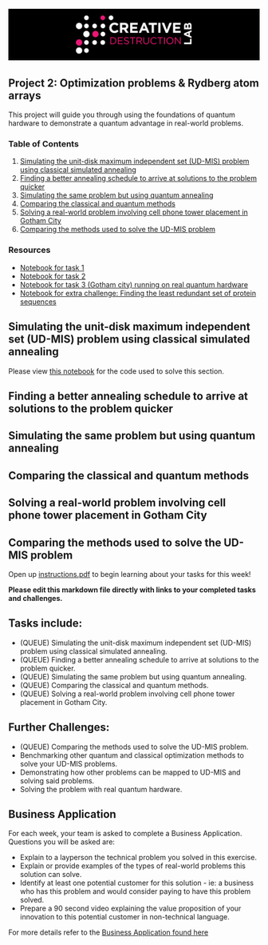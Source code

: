 ![CDL 2020 Cohort Project](../figures/CDL_logo.jpg)
## Project 2: Optimization problems \& Rydberg atom arrays

This project will guide you through using the foundations of quantum hardware to demonstrate a quantum advantage in real-world problems.

### Table of Contents  
1. [Simulating the unit-disk maximum independent set (UD-MIS) problem using classical simulated annealing](#toc1)
2. [Finding a better annealing schedule to arrive at solutions to the problem quicker](#toc2)
3. [Simulating the same problem but using quantum annealing](#toc3)
4. [Comparing the classical and quantum methods](#toc4)
5. [Solving a real-world problem involving cell phone tower placement in Gotham City](#toc5)
6. [Comparing the methods used to solve the UD-MIS problem]($toc6)


### Resources
- [Notebook for task 1](./Task1.ipynb)
- [Notebook for task 2](./Task%202.ipynb)
- [Notebook for task 3 (Gotham city) running on real quantum hardware](./Task%203,%20Additional-Challenges%20b,%20d-ak.ipynb)
- [Notebook for extra challenge: Finding the least redundant set of protein sequences](./real_world_protein_redundancy.ipynb)



<a name="toc1"/>

## Simulating the unit-disk maximum independent set (UD-MIS) problem using classical simulated annealing

Please view [this notebook](./Task1.ipynb) for the code used to solve this section. 



<a name="toc2"/>

## Finding a better annealing schedule to arrive at solutions to the problem quicker





<a name="toc3"/>

## Simulating the same problem but using quantum annealing




<a name="toc4">

## Comparing the classical and quantum methods




<a name="toc5">

## Solving a real-world problem involving cell phone tower placement in Gotham City




<a name="toc6">

## Comparing the methods used to solve the UD-MIS problem




Open up [instructions.pdf](https://github.com/CDL-Quantum/CohortProject_2021/tree/main/Week2_Rydberg_Atoms/instructions.pdf) to begin learning about your tasks for this week!

**Please edit this markdown file directly with links to your completed tasks and challenges.**

## Tasks include:
* (QUEUE) Simulating the unit-disk maximum independent set (UD-MIS) problem using classical simulated annealing.
* (QUEUE) Finding a better annealing schedule to arrive at solutions to the problem quicker.
* (QUEUE) Simulating the same problem but using quantum annealing.
* (QUEUE) Comparing the classical and quantum methods.
* (QUEUE) Solving a real-world problem involving cell phone tower placement in Gotham City.

## Further Challenges:
* (QUEUE) Comparing the methods used to solve the UD-MIS problem.
* Benchmarking other quantum and classical optimization methods to solve your UD-MIS problems.
* Demonstrating how other problems can be mapped to UD-MIS and solving said problems.
* Solving the problem with real quantum hardware.

## Business Application
For each week, your team is asked to complete a Business Application. Questions you will be asked are:

* Explain to a layperson the technical problem you solved in this exercise.
* Explain or provide examples of the types of real-world problems this solution can solve.
* Identify at least one potential customer for this solution - ie: a business who has this problem and would consider paying to have this problem solved.
* Prepare a 90 second video explaining the value proposition of your innovation to this potential customer in non-technical language.

For more details refer to the [Business Application found here](./Business_Application.md)
